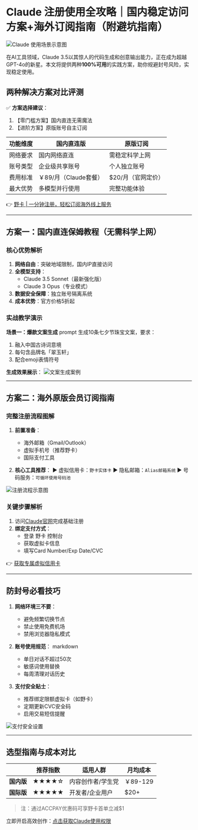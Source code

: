 # Claude 注册使用全攻略｜国内稳定访问方案+海外订阅指南（附避坑指南）

![Claude 使用场景示意图](https://bbtdd.com/wp-content/uploads/img/47999016.webp)

在AI工具领域，Claude 3.5以其惊人的代码生成和创意输出能力，正在成为超越GPT-4o的新星。本文将提供两种**100%可用**的实践方案，助你规避封号风险，实现稳定使用。

## 两种解决方案对比评测

✅ **方案选择建议**：
1. 【零门槛方案】国内直连无需魔法
2. 【进阶方案】原版账号自主订阅

| 功能维度        | 国内直连版                 | 原版订阅                |
|----------------|--------------------------|-----------------------|
| 网络要求        | 国内网络直连               | 需稳定科学上网          |
| 账号类型        | 企业级共享账号             | 个人独立账号            |
| 费用标准        | ￥89/月（Claude套餐）      | $20/月（官网定价）       |
| 最大优势        | 多模型并行使用             | 完整功能体验            |

👉 [野卡 | 一分钟注册，轻松订阅海外线上服务](https://bbtdd.com/yeka)

---

## 方案一：国内直连保姆教程（无需科学上网）

### 核心优势解析
1. **网络自由**：突破地域限制，国内IP直接访问
2. **全模型支持**：
   - Claude 3.5 Sonnet（最新强化版）
   - Claude 3 Opus（专业模式）
3. **数据安全保障**：独立账号隔离系统
4. **成本优势**：官方价格5折起

### 实战教学演示
**场景一：爆款文案生成**
prompt
生成10条七夕节珠宝文案，要求：
1. 融入中国古诗词意境
2. 每句含品牌名「翠玉轩」
3. 配合emoji表情符号


**生成效果展示**：
![文案生成案例](https://bbtdd.com/wp-content/uploads/img/4736142979692.webp)

---

## 方案二：海外原版会员订阅指南

### 完整注册流程图解
1. **前置准备**：
   - 海外邮箱（Gmail/Outlook）
   - 虚拟手机号（推荐野卡）
   - 国际支付工具

2. **核心工具推荐**：
   ▶️ 虚拟信用卡：`野卡实体卡`
   ▶️ 隐私邮箱：`Alias邮箱系统`
   ▶️ 号码服务：`可循环使用号码池`

![注册流程示意图](https://bbtdd.com/wp-content/uploads/img/3368544643589033.webp)

### 关键步骤解析
1. 访问[Claude官网](https://claude.ai)完成基础注册
2. **绑定支付方式**：
   - 登录 野卡 控制台 
   - 获取虚拟卡信息
   - 填写Card Number/Exp Date/CVC

👉 [获取专属虚拟信用卡](https://bbtdd.com/yeka)

---

## 防封号必看技巧
1. **网络环境三不要**：
   - 避免频繁切换节点
   - 禁止使用免费机场
   - 禁用浏览器隐私模式

2. **账号使用规范**：
   markdown
   - 单日对话不超过50次
   - 敏感词使用<mask>替换
   - 每周清理对话历史
   

3. **支付安全贴士**：
   - 推荐绑定限额虚拟卡（如野卡）
   - 定期更新CVC安全码
   - 启用交易短信提醒

![支付安全设置](https://bbtdd.com/wp-content/uploads/img/880225008.webp)

---

## 选型指南与成本对比
|| 推荐指数 | 适用人群 | 月均成本 |
|---|---|---|---|
|**国内版**|★★★★☆|内容创作者/学生党|￥89-129|
|**国际版**|★★★★★|开发者/企业用户|$20+|

> 注：通过ACCPAY优惠码可享野卡首单立减$1

立即开启高效创作：[点击获取Claude使用权限](https://bbtdd.com/yeka)